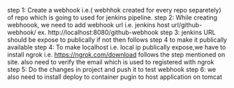 step 1: Create a webhook i.e.( webhhok created for every repo separetely) of repo which is going to used for jenkins pipeline.
step 2: While creating webhoook, we need to add webhook url i.e. jenkins host url/github-webhook/ ex. http://localhost:8080/github-webhook
step 3: jenkins URL should be expose to publically if not then follows step 4 to make it publically available
step 4: To make localhost i.e. local ip publically expose,we have to install ngrok i.e. https://ngrok.com/download follows the step mentioned on site. 
also need to verify the email which is used to registered with ngrok
step 5: Do the changes in project and push it to test webhook
step 6: we also need to install deploy to container pugin to host application on tomcat
